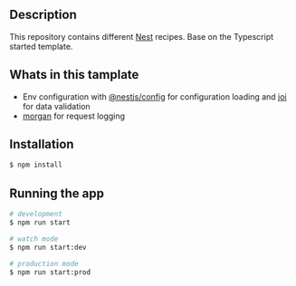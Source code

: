 ## Description

This repository contains different [Nest](https://github.com/nestjs/nest) recipes. Base on the Typescript started template.

## Whats in this tamplate

- Env configuration with [@nestjs/config](https://docs.nestjs.com/techniques/configuration) for configuration loading and [joi](https://joi.dev/) for data validation
- [morgan](https://github.com/expressjs/morgan#readme) for request logging

## Installation

```bash
$ npm install
```

## Running the app

```bash
# development
$ npm run start

# watch mode
$ npm run start:dev

# production mode
$ npm run start:prod
```
